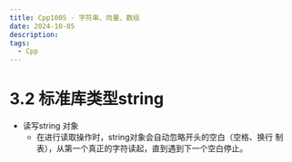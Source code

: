 ```yaml
---
title: Cpp1005 - 字符串、向量、数组
date: 2024-10-05
description:
tags:
  - Cpp
---
```

# 3.2 标准库类型string
- 读写string 对象
	- 在进行读取操作时，string对象会自动忽略开头的空白（空格、换行 制表），从第一个真正的字符读起，直到遇到下一个空白停止。